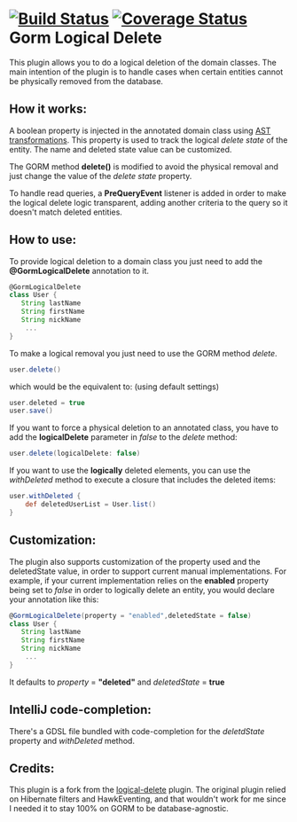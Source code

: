 [![Build Status](https://travis-ci.org/saboya/gorm-logical-delete.svg?branch=master)](https://travis-ci.org/saboya/gorm-logical-delete) [![Coverage Status](https://coveralls.io/repos/saboya/gorm-logical-delete/badge.svg?branch=master)](https://coveralls.io/r/saboya/gorm-logical-delete?branch=master)
Gorm Logical Delete
===================

This plugin allows you to do a logical deletion of the domain classes.
The main intention of the plugin is to handle cases when certain entities cannot be physically removed from the database.

## How it works:

A boolean property is injected in the annotated domain class using [AST transformations](http://groovy.codehaus.org/Compile-time+Metaprogramming+-+AST+Transformations). This property is used to track the logical _delete state_ of the entity. The name and deleted state value can be customized.

The GORM method __delete()__ is modified to avoid the physical removal and just change the value of the _delete state_ property.

To handle read queries, a __PreQueryEvent__ listener is added in order to make the logical delete logic transparent, adding another criteria to the query so it doesn't match deleted entities.

## How to use:

To provide logical deletion to a domain class you just need to add the __@GormLogicalDelete__ annotation to it.

```groovy
@GormLogicalDelete
class User {
   String lastName
   String firstName
   String nickName
    ...
}
```

To make a logical removal you just need to use the GORM method _delete_.

```groovy
user.delete()
```
which would be the equivalent to: (using default settings)

```groovy
user.deleted = true
user.save()
```
If you want to force a physical deletion to an annotated class, you have to add the __logicalDelete__ parameter in _false_ to the _delete_ method:

```groovy
user.delete(logicalDelete: false)
```

If you want to use the __logically__ deleted elements, you can use the _withDeleted_ method to execute a closure that includes the deleted items:

```groovy
user.withDeleted {
	def deletedUserList = User.list()
}
```

## Customization:

The plugin also supports customization of the property used and the deletedState value, in order to support current manual implementations.
For example, if your current implementation relies on the __enabled__ property being set to _false_ in order to logically delete an entity,
you would declare your annotation like this:


```groovy
@GormLogicalDelete(property = "enabled",deletedState = false)
class User {
   String lastName
   String firstName
   String nickName
    ...
}
```
It defaults to _property_ = __"deleted"__ and _deletedState_ = __true__

## IntelliJ code-completion:

There's a GDSL file bundled with code-completion for the _deletdState_ property and _withDeleted_ method.

## Credits:

This plugin is a fork from the [logical-delete](https://github.com/nanlabs/logical-delete) plugin. The original plugin relied on Hibernate filters and HawkEventing, and that wouldn't work for me since I needed it to stay 100% on GORM to be database-agnostic.
